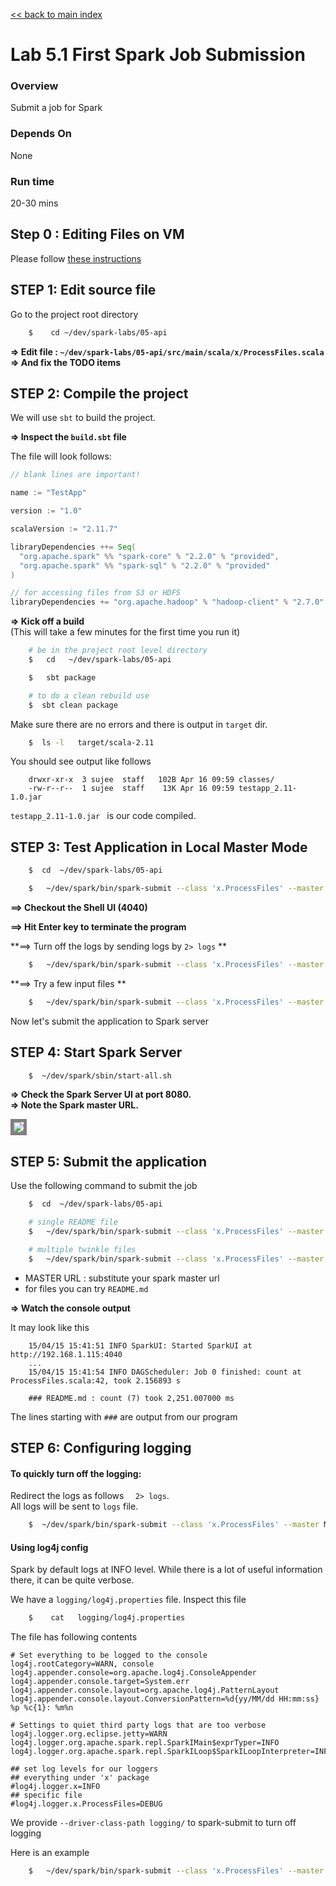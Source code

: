 <link rel='stylesheet' href='../assets/css/main.css'/>

[<< back to main index](../README.md)

Lab 5.1 First Spark Job Submission
==================================

### Overview
Submit a job for Spark

### Depends On
None

### Run time
20-30 mins


## Step 0 : Editing Files on VM
Please follow [these instructions](../edit-files.md)

## STEP 1: Edit source file

Go to the project root directory

```bash
    $    cd ~/dev/spark-labs/05-api
```


**=> Edit file : `~/dev/spark-labs/05-api/src/main/scala/x/ProcessFiles.scala`**  
**=> And fix the TODO items**


## STEP 2: Compile the project

We will use `sbt` to build the project.  

**=> Inspect the `build.sbt` file**

The file will look follows:

```scala
// blank lines are important!

name := "TestApp"

version := "1.0"

scalaVersion := "2.11.7"

libraryDependencies ++= Seq(
  "org.apache.spark" %% "spark-core" % "2.2.0" % "provided",
  "org.apache.spark" %% "spark-sql" % "2.2.0" % "provided"
)

// for accessing files from S3 or HDFS
libraryDependencies += "org.apache.hadoop" % "hadoop-client" % "2.7.0" exclude("com.google.guava", "guava")


```


**=> Kick off a build**  
(This will take a few minutes for the first time you run it)

```bash
    # be in the project root level directory
    $   cd   ~/dev/spark-labs/05-api

    $   sbt package

    # to do a clean rebuild use
    $  sbt clean package
```

Make sure there are no errors and there is output in `target` dir.

```bash
    $  ls -l   target/scala-2.11
```

You should see output like follows

```console
    drwxr-xr-x  3 sujee  staff   102B Apr 16 09:59 classes/
    -rw-r--r--  1 sujee  staff    13K Apr 16 09:59 testapp_2.11-1.0.jar
```

`testapp_2.11-1.0.jar `  is our code compiled.


## STEP 3: Test Application in Local Master Mode

```bash
    $  cd  ~/dev/spark-labs/05-api

    $   ~/dev/spark/bin/spark-submit --class 'x.ProcessFiles' --master local[*]  target/scala-2.11/testapp_2.11-1.0.jar    README.md
```

**==> Checkout the Shell UI (4040)**   

**==> Hit Enter key to terminate the program**

**==> Turn off the logs by sending logs by `2> logs` **   

```bash
    $   ~/dev/spark/bin/spark-submit --class 'x.ProcessFiles' --master local[*]  target/scala-2.11/testapp_2.11-1.0.jar    README.md  2> logs
```

**==> Try a few input files **
```bash
    $   ~/dev/spark/bin/spark-submit --class 'x.ProcessFiles' --master local[*]  target/scala-2.11/testapp_2.11-1.0.jar    /data/text/twinkle/*  2> logs
```


Now let's submit the application to Spark server

## STEP 4: Start Spark Server

```bash
    $  ~/dev/spark/sbin/start-all.sh
```

**=> Check the Spark Server UI at port 8080.**  
**=> Note the Spark master URL.**  

<img src="../assets/images/4.1b.png" style="border: 5px solid grey; max-width:100%;"/>


## STEP 5: Submit the application

Use the following command to submit the job

```bash
    $  cd  ~/dev/spark-labs/05-api

    # single README file
    $   ~/dev/spark/bin/spark-submit --class 'x.ProcessFiles' --master MASTER_URL  target/scala-2.11/testapp_2.11-1.0.jar    README.md   2> logs

    # multiple twinkle files
    $   ~/dev/spark/bin/spark-submit --class 'x.ProcessFiles' --master MASTER_URL  target/scala-2.11/testapp_2.11-1.0.jar    /data/text/twinkle/*  2> logs
```

* MASTER URL : substitute your spark master url
* for files you can try `README.md`

**=> Watch the console output**

It may look like this

```console
    15/04/15 15:41:51 INFO SparkUI: Started SparkUI at http://192.168.1.115:4040
    ...
    15/04/15 15:41:54 INFO DAGScheduler: Job 0 finished: count at ProcessFiles.scala:42, took 2.156893 s

    ### README.md : count (7) took 2,251.007000 ms
```

The lines starting with `###` are output from our program


## STEP 6:  Configuring logging

#### To quickly turn off the logging:
Redirect the logs as follows `  2> logs`.   
All logs will be sent to `logs` file.  
```bash
    $  ~/dev/spark/bin/spark-submit --class 'x.ProcessFiles' --master MASTER_URL  target/scala-2.11/testapp_2.11-1.0.jar    <files to process>    2>  logs
```

#### Using log4j config
Spark by default logs at INFO level.  While there is a lot of useful information there, it can be quite verbose.

We have a `logging/log4j.properties` file.  Inspect this file

```bash
    $    cat   logging/log4j.properties
```


The file has following contents

```
# Set everything to be logged to the console
log4j.rootCategory=WARN, console
log4j.appender.console=org.apache.log4j.ConsoleAppender
log4j.appender.console.target=System.err
log4j.appender.console.layout=org.apache.log4j.PatternLayout
log4j.appender.console.layout.ConversionPattern=%d{yy/MM/dd HH:mm:ss} %p %c{1}: %m%n

# Settings to quiet third party logs that are too verbose
log4j.logger.org.eclipse.jetty=WARN
log4j.logger.org.apache.spark.repl.SparkIMain$exprTyper=INFO
log4j.logger.org.apache.spark.repl.SparkILoop$SparkILoopInterpreter=INFO

## set log levels for our loggers
## everything under 'x' package
#log4j.logger.x=INFO
## specific file
#log4j.logger.x.ProcessFiles=DEBUG
```



We provide `--driver-class-path logging/`  to spark-submit to turn off logging

Here is an example

```bash
    $   ~/dev/spark/bin/spark-submit --class 'x.ProcessFiles' --master local[*]  --driver-class-path logging/  target/scala-2.11/testapp_2.11-1.0.jar    README.md
```
